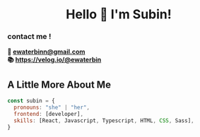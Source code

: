 # <div align="center">Hello 👋    I'm Subin! </div>  

### contact me ! 
<strong>   💌 ewaterbinn@gmail.com</strong><br>
<strong> 📚 https://velog.io/@ewaterbin </strong><br>


## A Little More About Me

```javascript
const subin = {
  pronouns: "she" | "her",
  frontend: [developer],
  skills: [React, Javascript, Typescript, HTML, CSS, Sass],
}
```
